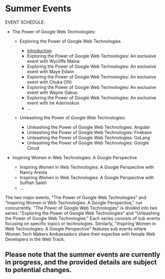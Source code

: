 # Summer Events

EVENT SCHEDULE:

- The Power of Google Web Technologies:
  - Exploring the Power of Google Web Technologies 
    - [Introduction](https://gdsc.community.dev/events/details/developer-student-clubs-babcock-university-presents-exploring-the-power-of-google-web-technologies/) 
    - Exploring the Power of Google Web Technologies: An exclusive event with Wycliffe Maina
    - Exploring the Power of Google Web Technologies: An exclusive event with Maye Edwin
    - Exploring the Power of Google Web Technologies: An exclusive event with Chuka Ofili
    - Exploring the Power of Google Web Technologies: An exclusive event with Wayne Gakuo
    - Exploring the Power of Google Web Technologies: An exclusive event with Ire Aderinokun
    - ...
  
  - Unleashing the Power of Google Web Technologies:
    - Unleashing the Power of Google Web Technologies: Angular
    - Unleashing the Power of Google Web Technologies: Firebase
    - Unleashing the Power of Google Web Technologies: GoLang
    - Unleashing the Power of Google Web Technologies: Google Cloud
  
  
- Inspiring Women in Web Technologies: A Google Perspective
  - Inspiring Women in Web Technologies: A Google Perspective with Nancy Areola
  - Inspiring Women in Web Technologies: A Google Perspective with Suffiah Saleh    
  - ...

The two major events, "The Power of Google Web Technologies" and "Inspiring Women in Web Technologies: A Google Perspective," run concurrently. "The Power of Google Web Technologies" is divided into two series: "Exploring the Power of Google Web Technologies" and "Unleashing the Power of Google Web Technologies." Each series consists of sub events focusing on specific topics or technologies. Similarly, "Inspiring Women in Web Technologies: A Google Perspective" features sub events where Women Tech Makers Ambassadors share their expertise with female Web Developers in the Web Track.

## Please note that the summer events are currently in progress, and the provided details are subject to potential changes.
